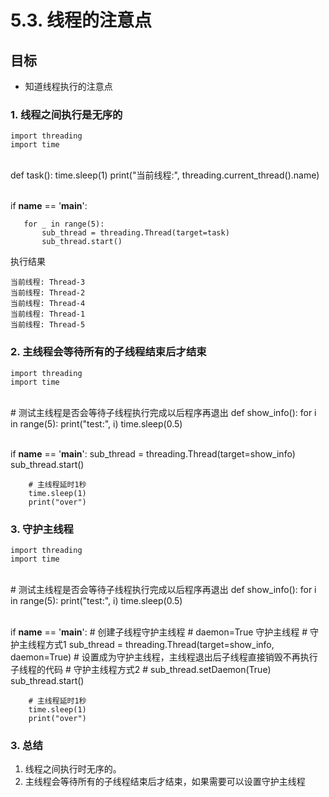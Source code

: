 # 5.3. 线程的注意点

目标
--

*   知道线程执行的注意点

### 1\. 线程之间执行是无序的


    import threading
    import time


​    
    def task():
        time.sleep(1)
        print("当前线程:", threading.current_thread().name)


​    
    if __name__ == '__main__':
    
       for _ in range(5):
           sub_thread = threading.Thread(target=task)
           sub_thread.start()


执行结果

    当前线程: Thread-3
    当前线程: Thread-2
    当前线程: Thread-4
    当前线程: Thread-1
    当前线程: Thread-5


### 2\. 主线程会等待所有的子线程结束后才结束

    import threading
    import time


​    
    # 测试主线程是否会等待子线程执行完成以后程序再退出
    def show_info():
        for i in range(5):
            print("test:", i)
            time.sleep(0.5)


​    
    if __name__ == '__main__':
        sub_thread = threading.Thread(target=show_info)
        sub_thread.start()
    
        # 主线程延时1秒
        time.sleep(1)
        print("over")


### 3\. 守护主线程


    import threading
    import time


​    
    # 测试主线程是否会等待子线程执行完成以后程序再退出
    def show_info():
        for i in range(5):
            print("test:", i)
            time.sleep(0.5)


​    
    if __name__ == '__main__':
        # 创建子线程守护主线程 
        # daemon=True 守护主线程
        # 守护主线程方式1
        sub_thread = threading.Thread(target=show_info, daemon=True)
        # 设置成为守护主线程，主线程退出后子线程直接销毁不再执行子线程的代码
        # 守护主线程方式2
        # sub_thread.setDaemon(True)
        sub_thread.start()
    
        # 主线程延时1秒
        time.sleep(1)
        print("over")


### 3\. 总结

1.  线程之间执行时无序的。
2.  主线程会等待所有的子线程结束后才结束，如果需要可以设置守护主线程